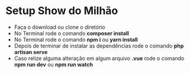 # Setup Show do Milhão
- Faça o download ou clone o diretório 
- No Terminal rode o comando **composer install**
- No Terminal rode o comando **npm i** ou **yarn install**
- Depois de terminar de instalar as dependências rode o comando **php artisan serve**
- Caso relize alguma alteração  em algum arquivo **.vue** rode o comando **npm run dev** ou **npm run watch** 
